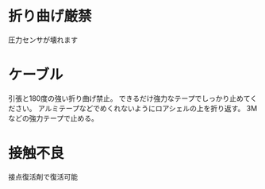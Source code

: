 # 折り曲げ厳禁
圧力センサが壊れます

# ケーブル
引張と180度の強い折り曲げ禁止。
できるだけ強力なテープでしっかり止めてください。
アルミテープなどでめくれないようにロアシェルの上を折り返す。
3Mなどの強力テープで止める。

# 接触不良
接点復活剤で復活可能



